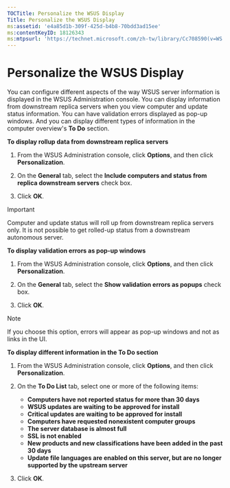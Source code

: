 ```yaml
---
TOCTitle: Personalize the WSUS Display
Title: Personalize the WSUS Display
ms:assetid: 'e4a85d1b-309f-425d-b4b8-70bdd3ad15ee'
ms:contentKeyID: 18126343
ms:mtpsurl: 'https://technet.microsoft.com/zh-tw/library/Cc708590(v=WS.10)'
---
```


Personalize the WSUS Display
============================

You can configure different aspects of the way WSUS server information is displayed in the WSUS Administration console. You can display information from downstream replica servers when you view computer and update status information. You can have validation errors displayed as pop-up windows. And you can display different types of information in the computer overview's **To Do** section.

**To display rollup data from downstream replica servers**
1.  From the WSUS Administration console, click **Options**, and then click **Personalization**.

2.  On the **General** tab, select the **Include computers and status from replica downstream servers** check box.

3.  Click **OK**.

> [!IMPORTANT]  
> Computer and update status will roll up from downstream replica servers only. It is not possible to get rolled-up status from a downstream autonomous server. 

**To display validation errors as pop-up windows**
1.  From the WSUS Administration console, click **Options**, and then click **Personalization**.

2.  On the **General** tab, select the **Show validation errors as popups** check box.

3.  Click **OK**.

> [!NOTE]   
> If you choose this option, errors will appear as pop-up windows and not as links in the UI. 

**To display different information in the To Do section**
1.  From the WSUS Administration console, click **Options**, and then click **Personalization**.

2.  On the **To Do List** tab, select one or more of the following items:

    -   **Computers have not reported status for more than 30 days**
    -   **WSUS updates are waiting to be approved for install**
    -   **Critical updates are waiting to be approved for install**
    -   **Computers have requested nonexistent computer groups**
    -   **The server database is almost full**
    -   **SSL is not enabled**
    -   **New products and new classifications have been added in the past 30 days**
    -   **Update file languages are enabled on this server, but are no longer supported by the upstream server**

3.  Click **OK**.
